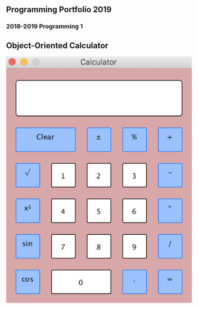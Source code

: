 ## Programming Portfolio 2019
### 2018-2019 Programming 1
## Object-Oriented Calculator
![Calculator](https://github.com/TylerGale1023/ProgrammingPortfolio2019/blob/master/Calculator/calcscreen.png)
